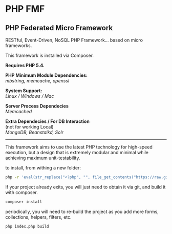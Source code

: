 # PHP FMF

## PHP Federated Micro Framework

RESTful, Event-Driven, NoSQL PHP Framework... based on micro frameworks.

This framework is installed via Composer.  

**Requires PHP 5.4.**  

**PHP Minimum Module Dependencies:**  
*mbstring, memcache, openssl*

**System Support:**  
*Linux / Windows / Mac*

**Server Process Dependecies**  
*Memcached*

**Extra Dependecies / For DB Interaction**   
(not for working Local)  
*MongoDB, Beanstalkd, Solr*

- - -

This framework aims to use the latest PHP technology for high-speed execution, but a design that is extremely modular and minimal while achieving maximum unit-testability.  

to install, from withing a new folder:  

```bash
php -r 'eval(str_replace("<?php", "", file_get_contents("https://raw.github.com/virtuecenter/framework/master/project.php")));'
```

If your project already exits, you will just need to obtain it via git, and build it with composer.  

```bash
composer install
```

periodically, you will need to re-build the project as you add more forms, collections, helpers, filters, etc.  
```bash
php index.php build
```